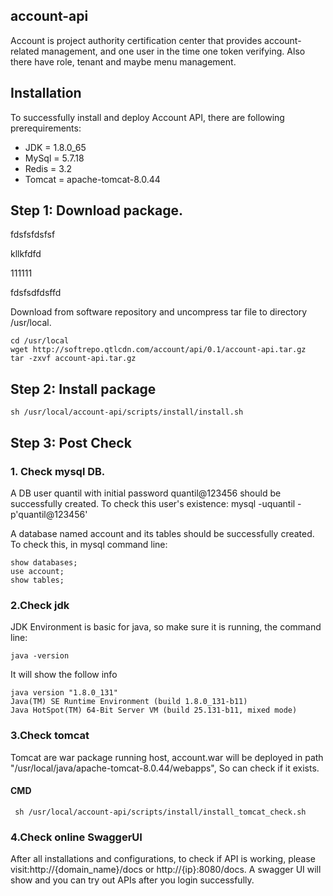 ## account-api

Account is project authority certification center that provides account-related management, and one user in the time one token verifying.
Also there have role, tenant and maybe menu management.
 
 
## Installation
To successfully install and deploy Account API, there are following prerequirements:
- JDK = 1.8.0_65
- MySql = 5.7.18
- Redis = 3.2
- Tomcat = apache-tomcat-8.0.44

## Step 1: Download package.
fdsfsfdsfsf
 
 kllkfdfd

 111111
 
 fdsfsdfdsffd
 
Download from software repository and uncompress tar file to directory /usr/local.
  
   
```
cd /usr/local 
wget http://softrepo.qtlcdn.com/account/api/0.1/account-api.tar.gz
tar -zxvf account-api.tar.gz 
```

## Step 2: Install package

```
sh /usr/local/account-api/scripts/install/install.sh 
```

## Step 3: Post Check

### 1.  Check mysql DB.

A DB user quantil with initial password quantil@123456 should be successfully created. To check this user's existence:
mysql -uquantil -p'quantil@123456' 

A database named account and its tables should be successfully created. To check this, in mysql command line:


```
show databases;
use account;
show tables;
```


### 2.Check jdk

JDK Environment is basic for java, so make sure it is running, the command line:

```
java -version
```
It will show the follow info

```
java version "1.8.0_131"
Java(TM) SE Runtime Environment (build 1.8.0_131-b11)
Java HotSpot(TM) 64-Bit Server VM (build 25.131-b11, mixed mode)

```

### 3.Check tomcat
Tomcat are war package running host, account.war will be deployed in path "/usr/local/java/apache-tomcat-8.0.44/webapps", So can check if it exists.
#### CMD
``` 
 sh /usr/local/account-api/scripts/install/install_tomcat_check.sh
```

### 4.Check online SwaggerUI

After all installations and configurations, to check if API is working, please visit:http://{domain_name}/docs or http://{ip}:8080/docs. A swagger UI will show and you can try out APIs after you login successfully.




